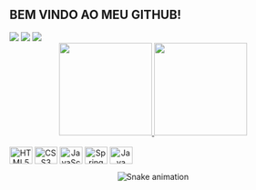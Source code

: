 ## BEM VINDO AO MEU GITHUB!

<!-- Contato -->
<div style="display: inline-block" align="RIGHT">
   <a href="https://www.linkedin.com/in/jonata-santiago-764a896a/" target="_blank"><img src="https://img.shields.io/badge/LinkedIn-0077B5?style=for-the-badge&logo=linkedin&logoColor=white" target="_blank"/></a>
  <a href = "mailto:jonata.santiago92@gmail.com"><img src="https://img.shields.io/badge/-Gmail-%23333?style=for-the-badge&logo=gmail&logoColor=white" destino ="_blank"/></a>
  <a href="https://instagram.com/jonata.santiago" target="_blank"><img src="https://img.shields.io/badge/Instagram-E4405F?style=for-the-badge&logo=instagram&logoColor=white" target="_blank"/></a>   
  
  <!-- https://dev.to/envoy_/150-badges-for-github-pnk -->
</div>

<!-- GitHub Stats Card -->
<div align="center">
  <a href="https://github.com/jonatasantiago">    
  <img height="163em" src="https://github-readme-stats.vercel.app/api/top-langs/?username=jonatasantiago&layout=compact&langs_count=7&theme=dracula"/>
  <img height="163em" src="https://github-readme-stats.vercel.app/api?username=jonatasantiago&show_icons=true&theme=dracula&include_all_commits=true&count_private=true"/></a>
</div>

<!-- Tecnologias que uso! -->
<div style="display: inline-block" align="center"><br>
  <img align="center" alt="HTML5" height="30" width="40" src="https://cdn.jsdelivr.net/gh/devicons/devicon/icons/html5/html5-original.svg" />
  <img align="center" alt="CSS3" height="30" width="40" src="https://cdn.jsdelivr.net/gh/devicons/devicon/icons/css3/css3-original.svg" />      
  <img align="center" alt="JavaScript" height="30" width="40" src="https://cdn.jsdelivr.net/gh/devicons/devicon/icons/javascript/javascript-original.svg" />
  <img align="center" alt="Spring" height="30" width="40" src="https://cdn.jsdelivr.net/gh/devicons/devicon/icons/spring/spring-original.svg" />
  <img align="center" alt="Java" height="30" width="40" src="https://cdn.jsdelivr.net/gh/devicons/devicon/icons/java/java-original.svg" />
  
   <!-- https://devicon.dev/-->
  <!-- https://dev.to/envoy_/150-badges-for-github-pnk -->
</div><br>

<div align="center">
  
  ![Snake animation](https://github.com/JonataSantiago/JonataSantiago/blob/output/github-contribution-grid-snake.svg)
  
</div>

